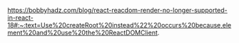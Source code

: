 

https://bobbyhadz.com/blog/react-reacdom-render-no-longer-supported-in-react-18#:~:text=Use%20createRoot%20instead%22%20occurs%20because,element%20and%20use%20the%20ReactDOMClient.
